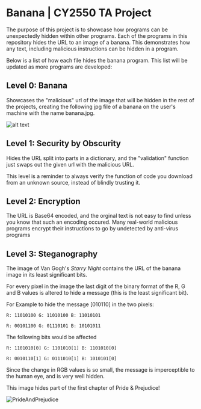 # Banana | CY2550 TA Project
The purpose of this project is to showcase how programs can be unexpectedly
hidden within other programs. Each of the programs in this repository hides the URL to an image of a banana. This demonstrates how any text, including malicious instructions
can be hidden in a program.

Below is a list of how each file hides the banana program. This list will be updated as more
programs are developed:

## Level 0: Banana
Showcases the "malicious" url of the image that will be hidden in the rest of the projects, 
creating the following jpg file of a banana on the user's machine with the name banana.jpg.

![alt text](https://m.media-amazon.com/images/I/31dke4F+cTL._AC_UF894,1000_QL80_.jpg)

## Level 1: Security by Obscurity
Hides the URL split into parts in a dictionary, and the "validation" function just swaps out the given url with the malicious URL. 

This level is a reminder to always verify the function of code you download from an unknown source, instead of blindly trusting it.

## Level 2: Encryption
The URL is Base64 encoded, and the orginal text is not easy to find unless you know that such an encoding occured. Many real-world malicious programs encrypt their instructions to go by undetected by anti-virus programs

## Level 3: Steganography
The image of Van Gogh's *Starry Night* contains the URL of the banana image in its least significant bits. 

For every pixel in the image the last digit of the binary format of the R, G and B values is altered to hide a message (this is the least significant bit).

For Example to hide the message [010110] in the two pixels:

    
    R: 11010100 G: 11010100 B: 11010101
    
    R: 00101100 G: 01110101 B: 10101011

The following bits would be affected


    R: 1101010[0] G: 1101010[1] B: 1101010[0]
    
    R: 0010110[1] G: 0111010[1] B: 1010101[0]

Since the change in RGB values is so small, the message is imperceptible to the human eye, and is very well hidden. 

This image hides part of the first chapter of Pride & Prejudice!

![PrideAndPrejudice](https://github.com/user-attachments/assets/006cd8fb-f3d7-4bfa-856e-99cca2a918e4)

